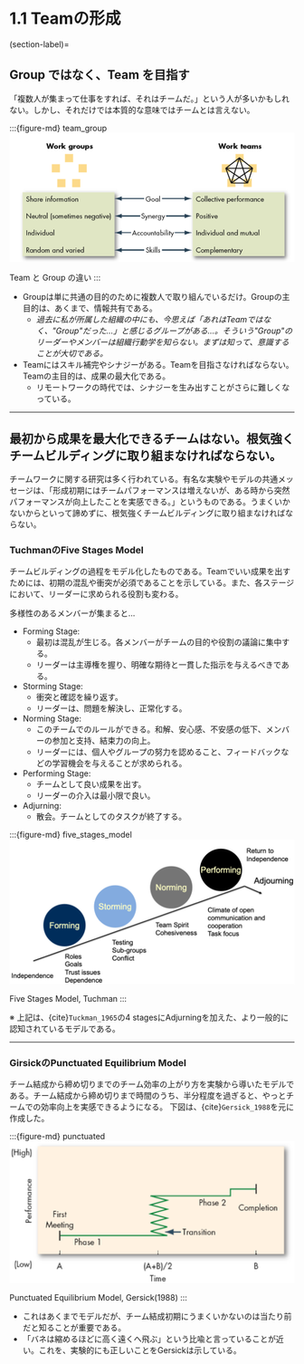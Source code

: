 # 1.1 Teamの形成

(section-label)=
## Group ではなく、Team を目指す
「複数人が集まって仕事をすれば、それはチームだ。」という人が多いかもしれない。しかし、それだけでは本質的な意味ではチームとは言えない。

:::{figure-md} team_group
![TeamとGroup](/assets/media/teamwork_01.png)

Team と Group の違い
:::

- Groupは単に共通の目的のために複数人で取り組んでいるだけ。Groupの主目的は、あくまで、情報共有である。
    - *過去に私が所属した組織の中にも、今思えば「あれはTeamではなく、"Group"だった…」と感じるグループがある…。そういう"Group"のリーダーやメンバーは組織行動学を知らない。まずは知って、意識することが大切である。*
- Teamにはスキル補完やシナジーがある。Teamを目指さなければならない。Teamの主目的は、成果の最大化である。
    - リモートワークの時代では、シナジーを生み出すことがさらに難しくなっている。

---
## 最初から成果を最大化できるチームはない。根気強くチームビルディングに取り組まなければならない。

チームワークに関する研究は多く行われている。有名な実験やモデルの共通メッセージは、「形成初期にはチームパフォーマンスは増えないが、ある時から突然パフォーマンスが向上したことを実感できる。」というものである。うまくいかないからといって諦めずに、根気強くチームビルディングに取り組まなければならない。


### TuchmanのFive Stages Model
チームビルディングの過程をモデル化したものである。Teamでいい成果を出すためには、初期の混乱や衝突が必須であることを示している。また、各ステージにおいて、リーダーに求められる役割も変わる。

多様性のあるメンバーが集まると…
- Forming Stage: 
    - 最初は混乱が生じる。各メンバーがチームの目的や役割の議論に集中する。
    - リーダーは主導権を握り、明確な期待と一貫した指示を与えるべきである。
- Storming Stage:
    - 衝突と確認を繰り返す。
    - リーダーは、問題を解決し、正常化する。
- Norming Stage: 
    - このチームでのルールができる。和解、安心感、不安感の低下、メンバーの参加と支持、結束力の向上。
    - リーダーには、個人やグループの努力を認めること、フィードバックなどの学習機会を与えることが求められる。
- Performing Stage: 
    - チームとして良い成果を出す。
    - リーダーの介入は最小限で良い。
- Adjurning: 
    - 散会。チームとしてのタスクが終了する。

:::{figure-md} five_stages_model
![TuchmanのFive stages model](/assets/media/teamwork_02.png)

Five Stages Model, Tuchman
:::

※ 上記は、{cite}`Tuckman_1965`の4 stagesにAdjurningを加えた、より一般的に認知されているモデルである。

---

### GirsickのPunctuated Equilibrium Model
チーム結成から締め切りまでのチーム効率の上がり方を実験から導いたモデルである。チーム結成から締め切りまで時間のうち、半分程度を過ぎると、やっとチームでの効率向上を実感できるようになる。  下図は、{cite}`Gersick_1988`を元に作成した。

:::{figure-md} punctuated
![Punctuated Equilibrium Model, Gersick(1988)](/assets/media/teamwork_04.png)

Punctuated Equilibrium Model, Gersick(1988)
:::

- これはあくまでモデルだが、チーム結成初期にうまくいかないのは当たり前だと知ることが重要である。  
- 「バネは縮めるほどに高く遠くへ飛ぶ」という比喩と言っていることが近い。これを、実験的にも正しいことをGersickは示している。